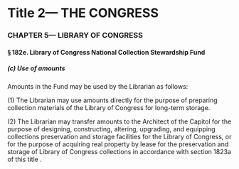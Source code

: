 
# Title 2— THE CONGRESS
### CHAPTER 5— LIBRARY OF CONGRESS
#### § 182e. Library of Congress National Collection Stewardship Fund
##### (c) Use of amounts

Amounts in the Fund may be used by the Librarian as follows:

(1) The Librarian may use amounts directly for the purpose of preparing collection materials of the Library of Congress for long-term storage.

(2) The Librarian may transfer amounts to the Architect of the Capitol for the purpose of designing, constructing, altering, upgrading, and equipping collections preservation and storage facilities for the Library of Congress, or for the purpose of acquiring real property by lease for the preservation and storage of Library of Congress collections in accordance with section 1823a of this title .
